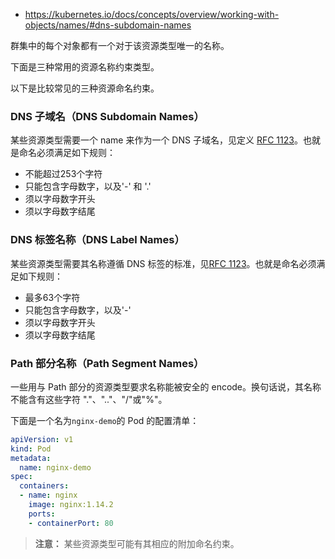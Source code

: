 - https://kubernetes.io/docs/concepts/overview/working-with-objects/names/#dns-subdomain-names

群集中的每个对象都有一个对于该资源类型唯一的名称。

下面是三种常用的资源名称约束类型。

以下是比较常见的三种资源命名约束。

### DNS 子域名（DNS Subdomain Names）

某些资源类型需要一个 name 来作为一个 DNS 子域名，见定义 [RFC 1123](https://tools.ietf.org/html/rfc1123)。也就是命名必须满足如下规则：

- 不能超过253个字符
- 只能包含字母数字，以及'-' 和 '.'
- 须以字母数字开头
- 须以字母数字结尾

### DNS 标签名称（DNS Label Names）

某些资源类型需要其名称遵循 DNS 标签的标准，见[RFC 1123](https://tools.ietf.org/html/rfc1123)。也就是命名必须满足如下规则：

- 最多63个字符
- 只能包含字母数字，以及'-'
- 须以字母数字开头
- 须以字母数字结尾

### Path 部分名称（Path Segment Names）

一些用与 Path 部分的资源类型要求名称能被安全的 encode。换句话说，其名称不能含有这些字符 "."、".."、"/"或"%"。

下面是一个名为`nginx-demo`的 Pod 的配置清单：

```yaml
apiVersion: v1
kind: Pod
metadata:
  name: nginx-demo
spec:
  containers:
  - name: nginx
    image: nginx:1.14.2
    ports:
    - containerPort: 80
```

> **注意：** 某些资源类型可能有其相应的附加命名约束。

